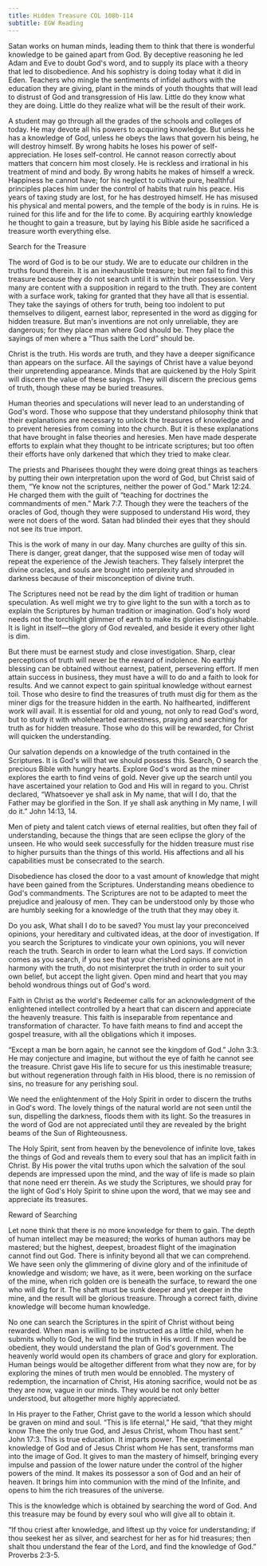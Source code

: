 ```yaml
---
title: Hidden Treasure COL 108b-114
subtitle: EGW Reading
---
```


Satan works on human minds, leading them to think that there is wonderful knowledge to be gained apart from God. By deceptive reasoning he led Adam and Eve to doubt God's word, and to supply its place with a theory that led to disobedience. And his sophistry is doing today what it did in Eden. Teachers who mingle the sentiments of infidel authors with the education they are giving, plant in the minds of youth thoughts that will lead to distrust of God and transgression of His law. Little do they know what they are doing. Little do they realize what will be the result of their work.

A student may go through all the grades of the schools and colleges of today. He may devote all his powers to acquiring knowledge. But unless he has a knowledge of God, unless he obeys the laws that govern his being, he will destroy himself. By wrong habits he loses his power of self-appreciation. He loses self-control. He cannot reason correctly about matters that concern him most closely. He is reckless and irrational in his treatment of mind and body. By wrong habits he makes of himself a wreck. Happiness he cannot have; for his neglect to cultivate pure, healthful principles places him under the control of habits that ruin his peace. His years of taxing study are lost, for he has destroyed himself. He has misused his physical and mental powers, and the temple of the body is in ruins. He is ruined for this life and for the life to come. By acquiring earthly knowledge he thought to gain a treasure, but by laying his Bible aside he sacrificed a treasure worth everything else.

Search for the Treasure

The word of God is to be our study. We are to educate our children in the truths found therein. It is an inexhaustible treasure; but men fail to find this treasure because they do not search until it is within their possession. Very many are content with a supposition in regard to the truth. They are content with a surface work, taking for granted that they have all that is essential. They take the sayings of others for truth, being too indolent to put themselves to diligent, earnest labor, represented in the word as digging for hidden treasure. But man's inventions are not only unreliable, they are dangerous; for they place man where God should be. They place the sayings of men where a “Thus saith the Lord” should be.

Christ is the truth. His words are truth, and they have a deeper significance than appears on the surface. All the sayings of Christ have a value beyond their unpretending appearance. Minds that are quickened by the Holy Spirit will discern the value of these sayings. They will discern the precious gems of truth, though these may be buried treasures.

Human theories and speculations will never lead to an understanding of God's word. Those who suppose that they understand philosophy think that their explanations are necessary to unlock the treasures of knowledge and to prevent heresies from coming into the church. But it is these explanations that have brought in false theories and heresies. Men have made desperate efforts to explain what they thought to be intricate scriptures; but too often their efforts have only darkened that which they tried to make clear.

The priests and Pharisees thought they were doing great things as teachers by putting their own interpretation upon the word of God, but Christ said of them, “Ye know not the scriptures, neither the power of God.” Mark 12:24. He charged them with the guilt of “teaching for doctrines the commandments of men.” Mark 7:7. Though they were the teachers of the oracles of God, though they were supposed to understand His word, they were not doers of the word. Satan had blinded their eyes that they should not see its true import.

This is the work of many in our day. Many churches are guilty of this sin. There is danger, great danger, that the supposed wise men of today will repeat the experience of the Jewish teachers. They falsely interpret the divine oracles, and souls are brought into perplexity and shrouded in darkness because of their misconception of divine truth.

The Scriptures need not be read by the dim light of tradition or human speculation. As well might we try to give light to the sun with a torch as to explain the Scriptures by human tradition or imagination. God's holy word needs not the torchlight glimmer of earth to make its glories distinguishable. It is light in itself—the glory of God revealed, and beside it every other light is dim.

But there must be earnest study and close investigation. Sharp, clear perceptions of truth will never be the reward of indolence. No earthly blessing can be obtained without earnest, patient, persevering effort. If men attain success in business, they must have a will to do and a faith to look for results. And we cannot expect to gain spiritual knowledge without earnest toil. Those who desire to find the treasures of truth must dig for them as the miner digs for the treasure hidden in the earth. No halfhearted, indifferent work will avail. It is essential for old and young, not only to read God's word, but to study it with wholehearted earnestness, praying and searching for truth as for hidden treasure. Those who do this will be rewarded, for Christ will quicken the understanding.

Our salvation depends on a knowledge of the truth contained in the Scriptures. It is God's will that we should possess this. Search, O search the precious Bible with hungry hearts. Explore God's word as the miner explores the earth to find veins of gold. Never give up the search until you have ascertained your relation to God and His will in regard to you. Christ declared, “Whatsoever ye shall ask in My name, that will I do, that the Father may be glorified in the Son. If ye shall ask anything in My name, I will do it.” John 14:13, 14.

Men of piety and talent catch views of eternal realities, but often they fail of understanding, because the things that are seen eclipse the glory of the unseen. He who would seek successfully for the hidden treasure must rise to higher pursuits than the things of this world. His affections and all his capabilities must be consecrated to the search.

Disobedience has closed the door to a vast amount of knowledge that might have been gained from the Scriptures. Understanding means obedience to God's commandments. The Scriptures are not to be adapted to meet the prejudice and jealousy of men. They can be understood only by those who are humbly seeking for a knowledge of the truth that they may obey it.

Do you ask, What shall I do to be saved? You must lay your preconceived opinions, your hereditary and cultivated ideas, at the door of investigation. If you search the Scriptures to vindicate your own opinions, you will never reach the truth. Search in order to learn what the Lord says. If conviction comes as you search, if you see that your cherished opinions are not in harmony with the truth, do not misinterpret the truth in order to suit your own belief, but accept the light given. Open mind and heart that you may behold wondrous things out of God's word.

Faith in Christ as the world's Redeemer calls for an acknowledgment of the enlightened intellect controlled by a heart that can discern and appreciate the heavenly treasure. This faith is inseparable from repentance and transformation of character. To have faith means to find and accept the gospel treasure, with all the obligations which it imposes.

“Except a man be born again, he cannot see the kingdom of God.” John 3:3. He may conjecture and imagine, but without the eye of faith he cannot see the treasure. Christ gave His life to secure for us this inestimable treasure; but without regeneration through faith in His blood, there is no remission of sins, no treasure for any perishing soul.

We need the enlightenment of the Holy Spirit in order to discern the truths in God's word. The lovely things of the natural world are not seen until the sun, dispelling the darkness, floods them with its light. So the treasures in the word of God are not appreciated until they are revealed by the bright beams of the Sun of Righteousness.

The Holy Spirit, sent from heaven by the benevolence of infinite love, takes the things of God and reveals them to every soul that has an implicit faith in Christ. By His power the vital truths upon which the salvation of the soul depends are impressed upon the mind, and the way of life is made so plain that none need err therein. As we study the Scriptures, we should pray for the light of God's Holy Spirit to shine upon the word, that we may see and appreciate its treasures.

Reward of Searching

Let none think that there is no more knowledge for them to gain. The depth of human intellect may be measured; the works of human authors may be mastered; but the highest, deepest, broadest flight of the imagination cannot find out God. There is infinity beyond all that we can comprehend. We have seen only the glimmering of divine glory and of the infinitude of knowledge and wisdom; we have, as it were, been working on the surface of the mine, when rich golden ore is beneath the surface, to reward the one who will dig for it. The shaft must be sunk deeper and yet deeper in the mine, and the result will be glorious treasure. Through a correct faith, divine knowledge will become human knowledge.

No one can search the Scriptures in the spirit of Christ without being rewarded. When man is willing to be instructed as a little child, when he submits wholly to God, he will find the truth in His word. If men would be obedient, they would understand the plan of God's government. The heavenly world would open its chambers of grace and glory for exploration. Human beings would be altogether different from what they now are, for by exploring the mines of truth men would be ennobled. The mystery of redemption, the incarnation of Christ, His atoning sacrifice, would not be as they are now, vague in our minds. They would be not only better understood, but altogether more highly appreciated.

In His prayer to the Father, Christ gave to the world a lesson which should be graven on mind and soul. “This is life eternal,” He said, “that they might know Thee the only true God, and Jesus Christ, whom Thou hast sent.” John 17:3. This is true education. It imparts power. The experimental knowledge of God and of Jesus Christ whom He has sent, transforms man into the image of God. It gives to man the mastery of himself, bringing every impulse and passion of the lower nature under the control of the higher powers of the mind. It makes its possessor a son of God and an heir of heaven. It brings him into communion with the mind of the Infinite, and opens to him the rich treasures of the universe.

This is the knowledge which is obtained by searching the word of God. And this treasure may be found by every soul who will give all to obtain it.

“If thou criest after knowledge, and liftest up thy voice for understanding; if thou seekest her as silver, and searchest for her as for hid treasures; then shalt thou understand the fear of the Lord, and find the knowledge of God.” Proverbs 2:3-5.